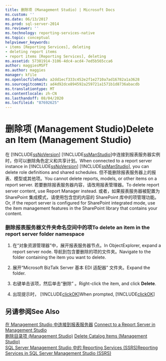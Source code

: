 ```yaml
---
title: 删除项 (Management Studio) | Microsoft Docs
ms.custom: ''
ms.date: 06/13/2017
ms.prod: sql-server-2014
ms.reviewer: ''
ms.technology: reporting-services-native
ms.topic: conceptual
helpviewer_keywords:
- items [Reporting Services], deleting
- deleting report items
- report items [Reporting Services], deleting
ms.assetid: 57381914-3106-4dc4-acd4-7ed5b565cca6
author: maggiesMSFT
ms.author: maggies
manager: kfile
ms.openlocfilehash: a2dd1ecf333c452e2f1e2710a7ad16782a1a3628
ms.sourcegitcommit: ad4d92dce894592a259721a1571b1d8736abacdb
ms.translationtype: MT
ms.contentlocale: zh-CN
ms.lasthandoff: 08/04/2020
ms.locfileid: "87692625"
---
```

# <a name="delete-an-item-management-studio"></a><span data-ttu-id="d0c83-102">删除项 (Management Studio)</span><span class="sxs-lookup"><span data-stu-id="d0c83-102">Delete an Item (Management Studio)</span></span>
  <span data-ttu-id="d0c83-103">在 [!INCLUDE[ssNoVersion](../../includes/ssnoversion-md.md)] [!INCLUDE[ssManStudio](../../includes/ssmanstudio-md.md)]中连接到报表服务器实例时，你可以删除角色定义和共享计划。</span><span class="sxs-lookup"><span data-stu-id="d0c83-103">When connected to a report server instance in [!INCLUDE[ssNoVersion](../../includes/ssnoversion-md.md)] [!INCLUDE[ssManStudio](../../includes/ssmanstudio-md.md)], you can delete role definitions and shared schedules.</span></span> <span data-ttu-id="d0c83-104">但不能删除报表服务器上的报表、模型或其他项。</span><span class="sxs-lookup"><span data-stu-id="d0c83-104">You cannot delete reports, models, or other items on a report server.</span></span> <span data-ttu-id="d0c83-105">若要删除报表服务器内容，请改用报表管理器。</span><span class="sxs-lookup"><span data-stu-id="d0c83-105">To delete report server content, use Report Manager instead.</span></span> <span data-ttu-id="d0c83-106">或者，如果报表服务器被配置为 SharePoint 集成模式，请使用包含您的内容的 SharePoint 库中的项管理功能。</span><span class="sxs-lookup"><span data-stu-id="d0c83-106">Or, if the report server is configured for SharePoint integrated mode, use the item management features in the SharePoint library that contains your content.</span></span>  
  
### <a name="to-delete-an-item-in-the-report-server-folder-namespace"></a><span data-ttu-id="d0c83-107">删除报表服务器文件夹命名空间中的项</span><span class="sxs-lookup"><span data-stu-id="d0c83-107">To delete an item in the report server folder namespace</span></span>  
  
1.  <span data-ttu-id="d0c83-108">在“对象资源管理器”中，展开报表服务器节点。</span><span class="sxs-lookup"><span data-stu-id="d0c83-108">In ObjectExplorer, expand a report server node.</span></span> <span data-ttu-id="d0c83-109">导航到包含要删除的项的文件夹。</span><span class="sxs-lookup"><span data-stu-id="d0c83-109">Navigate to the folder containing the item you want to delete.</span></span>  
  
2.  <span data-ttu-id="d0c83-110">展开“Microsoft BizTalk Server 基本 EDI 适配器” 文件夹。</span><span class="sxs-lookup"><span data-stu-id="d0c83-110">Expand the folder.</span></span>  
  
3.  <span data-ttu-id="d0c83-111">右键单击该项，然后单击“删除”  。</span><span class="sxs-lookup"><span data-stu-id="d0c83-111">Right-click the item, and click **Delete**.</span></span>  
  
4.  <span data-ttu-id="d0c83-112">出现提示时， [!INCLUDE[clickOK](../../includes/clickok-md.md)]</span><span class="sxs-lookup"><span data-stu-id="d0c83-112">When prompted, [!INCLUDE[clickOK](../../includes/clickok-md.md)]</span></span>  
  
## <a name="see-also"></a><span data-ttu-id="d0c83-113">另请参阅</span><span class="sxs-lookup"><span data-stu-id="d0c83-113">See Also</span></span>  
 <span data-ttu-id="d0c83-114">[在 Management Studio 中连接到报表服务器](connect-to-a-report-server-in-management-studio.md) </span><span class="sxs-lookup"><span data-stu-id="d0c83-114">[Connect to a Report Server in Management Studio](connect-to-a-report-server-in-management-studio.md) </span></span>  
 <span data-ttu-id="d0c83-115">[删除目录项 (Management Studio)](delete-catalog-items-management-studio.md) </span><span class="sxs-lookup"><span data-stu-id="d0c83-115">[Delete Catalog Items &#40;Management Studio&#41;](delete-catalog-items-management-studio.md) </span></span>  
 [<span data-ttu-id="d0c83-116">SQL Server Management Studio 中的 Reporting Services (SSRS)</span><span class="sxs-lookup"><span data-stu-id="d0c83-116">Reporting Services in SQL Server Management Studio &#40;SSRS&#41;</span></span>](reporting-services-in-sql-server-management-studio-ssrs.md)  
  
  
